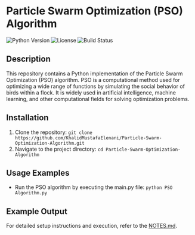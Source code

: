 # Particle Swarm Optimization (PSO) Algorithm
![Python Version](https://img.shields.io/badge/python-3.7%2B-blue)
![License](https://img.shields.io/badge/license-MIT-green)
![Build Status](https://img.shields.io/badge/build-passing-brightgreen)

## Description
This repository contains a Python implementation of the Particle Swarm Optimization (PSO) algorithm. PSO is a computational method used for optimizing a wide range of functions by simulating the social behavior of birds within a flock. It is widely used in artificial intelligence, machine learning, and other computational fields for solving optimization problems.

## Installation
1. Clone the repository: `git clone https://github.com/KhalidMustafaElenani/Particle-Swarm-Optimization-Algorithm.git`
2. Navigate to the project directory: `cd Particle-Swarm-Optimization-Algorithm`

## Usage Examples
  - Run the PSO algorithm by executing the main.py file: `python PSO Algorithm.py`

## Example Output


For detailed setup instructions and execution, refer to the [NOTES.md](NOTES.md).
